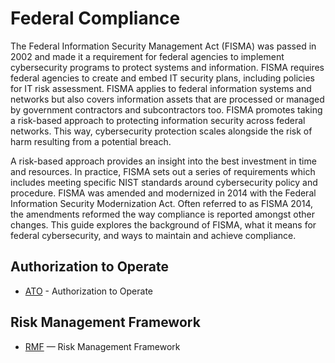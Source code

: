 # Federal Compliance

The Federal Information Security Management Act (FISMA) was passed in 2002 and made it a requirement for federal agencies to implement cybersecurity programs to protect systems and information. FISMA requires federal agencies to create and embed IT security plans, including policies for IT risk assessment. FISMA applies to federal information systems and networks but also covers information assets that are processed or managed by government contractors and subcontractors too. FISMA promotes taking a risk-based approach to protecting information security across federal networks. This way, cybersecurity protection scales alongside the risk of harm resulting from a potential breach.

A risk-based approach provides an insight into the best investment in time and resources. In practice, FISMA sets out a series of requirements which includes meeting specific NIST standards around cybersecurity policy and procedure. FISMA was amended and modernized in 2014 with the Federal Information Security Modernization Act. Often referred to as FISMA 2014, the amendments reformed the way compliance is reported amongst other changes. This guide explores the background of FISMA, what it means for federal cybersecurity, and ways to maintain and achieve compliance.

## Authorization to Operate

- [ATO](atos/README.md) - Authorization to Operate

## Risk Management Framework

- [RMF](risk-management-framework/README.md) — Risk Management Framework
